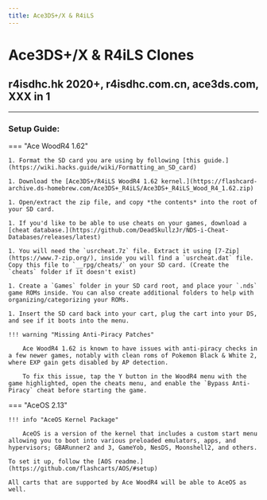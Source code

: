 ```yaml
---
title: Ace3DS+/X & R4iLS
---
```


# Ace3DS+/X & R4iLS Clones
## r4isdhc.hk 2020+, r4isdhc.com.cn, ace3ds.com, XXX in 1

---

### Setup Guide:

=== "Ace WoodR4 1.62"

    1. Format the SD card you are using by following [this guide.](https://wiki.hacks.guide/wiki/Formatting_an_SD_card)
    
    1. Download the [Ace3DS+/R4iLS WoodR4 1.62 kernel.](https://flashcard-archive.ds-homebrew.com/Ace3DS+_R4iLS/Ace3DS+_R4iLS_Wood_R4_1.62.zip)
    
    1. Open/extract the zip file, and copy *the contents* into the root of your SD card.
    
    1. If you'd like to be able to use cheats on your games, download a [cheat database.](https://github.com/DeadSkullzJr/NDS-i-Cheat-Databases/releases/latest)
    
    1. You will need the `usrcheat.7z` file. Extract it using [7-Zip](https://www.7-zip.org/), inside you will find a `usrcheat.dat` file. Copy this file to `__rpg/cheats/` on your SD card. (Create the `cheats` folder if it doesn't exist)
    
    1. Create a `Games` folder in your SD card root, and place your `.nds` game ROMs inside. You can also create additional folders to help with organizing/categorizing your ROMs.
    
    1. Insert the SD card back into your cart, plug the cart into your DS, and see if it boots into the menu.
    
    !!! warning "Missing Anti-Piracy Patches"
    
        Ace WoodR4 1.62 is known to have issues with anti-piracy checks in a few newer games, notably with clean roms of Pokemon Black & White 2, where EXP gain gets disabled by AP detection.
        
        To fix this issue, tap the Y button in the WoodR4 menu with the game highlighted, open the cheats menu, and enable the `Bypass Anti-Piracy` cheat before starting the game.

=== "AceOS 2.13"

    !!! info "AceOS Kernel Package"
    
        AceOS is a version of the kernel that includes a custom start menu allowing you to boot into various preloaded emulators, apps, and hypervisors; GBARunner2 and 3, GameYob, NesDS, Moonshell2, and others.
    
    To set it up, follow the [AOS readme.](https://github.com/flashcarts/AOS/#setup)

    All carts that are supported by Ace WoodR4 will be able to AceOS as well.